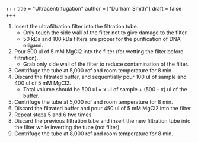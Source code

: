 +++
title = "Ultracentrifugation"
author = ["Durham Smith"]
draft = false
+++

1.  Insert the ultrafiltration filter into the filtration tube.
    -   Only touch the side wall of the filter not to give damage to the filter.
    -   50 kDa and 100 kDa filters are proper for the purification of DNA origami.
2.  Pour 500 ul of 5 mM MgCl2 into the filter (for wetting the filter before filtration).
    -   Grab only side wall of the filter to reduce contamination of the filter.
3.  Centrifuge the tube at 5,000 rcf and room temperature for 8 min
4.  Discard the filtrated buffer, and sequentially pour 100 ul of sample and 400 ul of 5 mM MgCl2.
    -   Total volume should be 500 ul = x ul of sample + (500 – x) ul of the buffer.
5.  Centrifuge the tube at 5,000 rcf and room temperature for 8 min.
6.  Discard the filtrated buffer and pour 450 ul of 5 mM MgCl2 into the filter.
7.  Repeat steps 5 and 6 two times.
8.  Discard the previous filtration tube and insert the new filtration tube into the filter while inverting the tube (not filter).
9.  Centrifuge the tube at 8,000 rcf and room temperature for 8 min.
